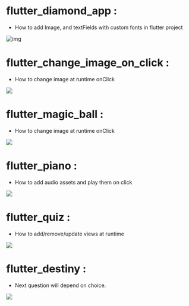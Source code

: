 # flutter_diamond_app : 

- How to add Image, and textFields with custom fonts in flutter project

![img](https://github.com/NehaKushwah993/Flutter_Study/blob/master/diamond_screen.png)


# flutter_change_image_on_click : 

- How to change image at runtime onClick

![](https://github.com/NehaKushwah993/Flutter_Study/blob/master/dice.png)


# flutter_magic_ball :

- How to change image at runtime onClick

![](https://github.com/NehaKushwah993/Flutter_Study/blob/master/magic_ball.png)


# flutter_piano :

- How to add audio assets and play them on click

![](https://github.com/NehaKushwah993/Flutter_Study/blob/master/piano.gif)


# flutter_quiz :

- How to add/remove/update views at runtime

![](https://github.com/NehaKushwah993/Flutter_Study/blob/master/quiz.jpeg)


# flutter_destiny :

- Next question will depend on choice.

![](https://github.com/NehaKushwah993/Flutter_Study/blob/master/destiny.gif)
